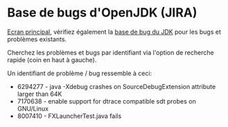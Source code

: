# Base de bugs d'OpenJDK (JIRA)

[Ecran principal](https://bugs.openjdk.java.net/secure/Dashboard.jspa), vérifiez également la [base de bug du JDK](https://bugs.openjdk.java.net/browse/JDK) pour les bugs et problèmes existants.

Cherchez les problèmes et bugs par identifiant via l'option de recherche rapide (coin en haut à gauche). 

Un identifiant de problème / bug ressemble à ceci:
* 6294277 - java -Xdebug crashes on SourceDebugExtension attribute larger than 64K
* 7170638 - enable support for dtrace compatible sdt probes on GNU/Linux
* 8007410 - FXLauncherTest.java fails 
